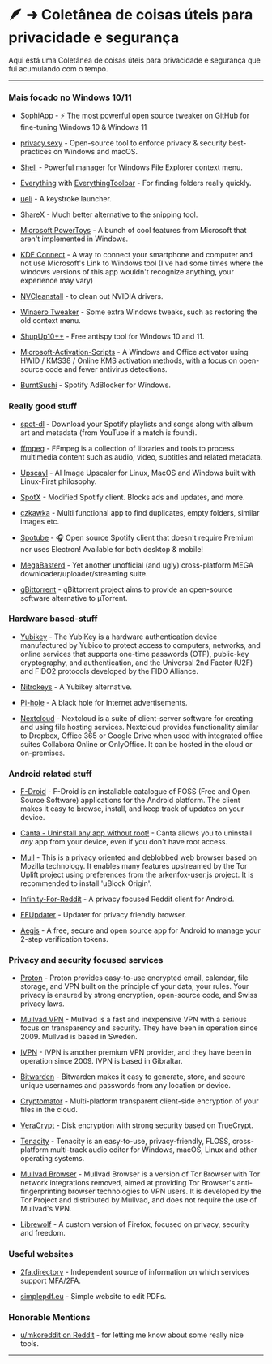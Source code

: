 # 🪶 ➜ Coletânea de coisas úteis para privacidade e segurança

Aqui está uma Coletânea de coisas úteis para privacidade e segurança que fui acumulando com o tempo.

---

### Mais focado no Windows 10/11

- [SophiApp](https://github.com/Sophia-Community/SophiApp) - ⚡ The most powerful open source tweaker on GitHub for fine-tuning Windows 10 & Windows 11

- [privacy.sexy](https://privacy.sexy/) - Open-source tool to enforce privacy & security best-practices on Windows and macOS.

- [Shell](https://github.com/moudey/Shell) - Powerful manager for Windows File Explorer context menu.

- [Everything](https://www.voidtools.com/) with [EverythingToolbar](https://github.com/srwi/EverythingToolbar) - For finding folders really quickly.

- [ueli](https://ueli.app/#/) - A keystroke launcher.

- [ShareX](https://getsharex.com/) - Much better alternative to the snipping tool.

- [Microsoft PowerToys](https://learn.microsoft.com/en-us/windows/powertoys/) - A bunch of cool features from Microsoft that aren't implemented in Windows.

- [KDE Connect](https://kdeconnect.kde.org/) - A way to connect your smartphone and computer and not use Microsoft's Link to Windows tool (I've had some times where the windows versions of this app wouldn't recognize anything, your experience may vary)

- [NVCleanstall](https://www.techpowerup.com/download/techpowerup-nvcleanstall/) - to clean out NVIDIA drivers.

- [Winaero Tweaker](https://winaero.com/winaero-tweaker/) - Some extra Windows tweaks, such as restoring the old context menu.

- [ShupUp10++](https://www.oo-software.com/en/shutup10) - Free antispy tool for Windows 10 and 11.

- [Microsoft-Activation-Scripts](https://github.com/massgravel/Microsoft-Activation-Scripts) - A Windows and Office activator using HWID / KMS38 / Online KMS activation methods, with a focus on open-source code and fewer antivirus detections.

- [BurntSushi](https://github.com/OpenByteDev/burnt-sushi) - Spotify AdBlocker for Windows.

### Really good stuff

- [spot-dl](https://github.com/spotDL/spotify-downloader) - Download your Spotify playlists and songs along with album art and metadata (from YouTube if a match is found).

- [ffmpeg](https://ffmpeg.org/download.html) - FFmpeg is a collection of libraries and tools to process multimedia content such as audio, video, subtitles and related metadata.

- [Upscayl](https://github.com/upscayl/upscayl) - AI Image Upscaler for Linux, MacOS and Windows built with Linux-First philosophy.

- [SpotX](https://github.com/amd64fox/SpotX/) - Modified Spotify client. Blocks ads and updates, and more.

- [czkawka](https://github.com/qarmin/czkawka) - Multi functional app to find duplicates, empty folders, similar images etc.

- [Spotube](https://github.com/KRTirtho/spotube) - 🎧 Open source Spotify client that doesn't require Premium nor uses Electron! Available for both desktop & mobile!

- [MegaBasterd](https://github.com/tonikelope/megabasterd) - Yet another unofficial (and ugly) cross-platform MEGA downloader/uploader/streaming suite.

- [qBittorrent](https://github.com/qbittorrent/qBittorrent) - qBittorrent project aims to provide an open-source software alternative to µTorrent.

### Hardware based-stuff

- [Yubikey](https://www.yubico.com/products/) - The YubiKey is a hardware authentication device manufactured by Yubico to protect access to computers, networks, and online services that supports one-time passwords (OTP), public-key cryptography, and authentication, and the Universal 2nd Factor (U2F) and FIDO2 protocols developed by the FIDO Alliance.

- [Nitrokeys](https://www.nitrokey.com/products/nitrokeys) - A Yubikey alternative.

- [Pi-hole](https://pi-hole.net/) - A black hole for Internet advertisements.

- [Nextcloud](https://nextcloud.com/) - Nextcloud is a suite of client-server software for creating and using file hosting services. Nextcloud provides functionality similar to Dropbox, Office 365 or Google Drive when used with integrated office suites Collabora Online or OnlyOffice. It can be hosted in the cloud or on-premises.

### Android related stuff

- [F-Droid](https://f-droid.org/) - F-Droid is an installable catalogue of FOSS (Free and Open Source Software) applications for the Android platform. The client makes it easy to browse, install, and keep track of updates on your device.

- [Canta - Uninstall any app without root!](https://f-droid.org/en/packages/org.samo_lego.canta/) - Canta allows you to uninstall _any_ app from your device, even if you don't have root access.

- [Mull](https://f-droid.org/packages/us.spotco.fennec_dos/) - This is a privacy oriented and deblobbed web browser based on Mozilla technology. It enables many features upstreamed by the Tor Uplift project using preferences from the arkenfox-user.js project. It is recommended to install 'uBlock Origin'.

- [Infinity-For-Reddit](https://github.com/Docile-Alligator/Infinity-For-Reddit) - A privacy focused Reddit client for Android.

- [FFUpdater](https://github.com/Tobi823/ffupdater) - Updater for privacy friendly browser.

- [Aegis](https://github.com/beemdevelopment/Aegis) - A free, secure and open source app for Android to manage your 2-step verification tokens.

### Privacy and security focused services

- [Proton](https://proton.me/) - Proton provides easy-to-use encrypted email, calendar, file storage, and VPN built on the principle of your data, your rules. Your privacy is ensured by strong encryption, open-source code, and Swiss privacy laws.

- [Mullvad VPN](https://mullvad.net) - Mullvad is a fast and inexpensive VPN with a serious focus on transparency and security. They have been in operation since 2009. Mullvad is based in Sweden.

- [IVPN](https://www.ivpn.net/) - IVPN is another premium VPN provider, and they have been in operation since 2009. IVPN is based in Gibraltar.

- [Bitwarden](https://bitwarden.com/) - Bitwarden makes it easy to generate, store, and secure unique usernames and passwords from any location or device.

- [Cryptomator](https://github.com/cryptomator/cryptomator) - Multi-platform transparent client-side encryption of your files in the cloud.

- [VeraCrypt](https://github.com/veracrypt/VeraCrypt) - Disk encryption with strong security based on TrueCrypt.

- [Tenacity](https://tenacityaudio.org) - Tenacity is an easy-to-use, privacy-friendly, FLOSS, cross-platform multi-track audio editor for Windows, macOS, Linux and other operating systems.

- [Mullvad Browser](https://mullvad.net/en/browser) - Mullvad Browser is a version of Tor Browser with Tor network integrations removed, aimed at providing Tor Browser's anti-fingerprinting browser technologies to VPN users. It is developed by the Tor Project and distributed by Mullvad, and does not require the use of Mullvad's VPN.

- [Librewolf](https://librewolf.net/) - A custom version of Firefox, focused on privacy, security and freedom.

### Useful websites

- [2fa.directory](https://2fa.directory/int/) - Independent source of information on which services support MFA/2FA.

- [simplepdf.eu](https://simplepdf.eu/) - Simple website to edit PDFs.

### Honorable Mentions

- [u/mkoreddit on Reddit](https://www.reddit.com/user/mkoreddit/) - for letting me know about some really nice tools.

---
